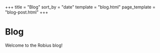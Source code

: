 +++
title = "Blog"
sort_by = "date"
template = "blog.html"
page_template = "blog-post.html"
+++

# Blog

Welcome to the Robius blog!
